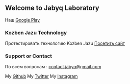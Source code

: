 ## Welcome to Jabyq Laboratory

Наш [Google Play](https://play.google.com/store/apps/dev?id=6423833022222539116) 

### Kozben Jazu Technology

Протестировать технологию Kozben Jazu [Посетить сайт](https://kind-cori-45a949.netlify.app/)

### Support or Contact

По всем вопросам : contact.jabyq@gmail.com

My [Github](https://github.com/jabyqlab)
My [Twitter](https://twitter.com/ongar_dev)
My [Instagram](https://www.instagram.com/oudvr.dev/)





